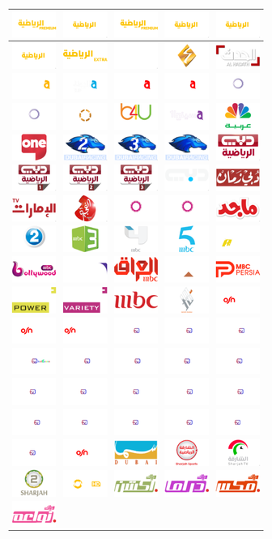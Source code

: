 | ![](https://raw.githubusercontent.com/RevGear/logo/master/Countries/AE/Abu-Dhabi-Sports-1-Premium.png) | ![](https://raw.githubusercontent.com/RevGear/logo/master/Countries/AE/Abu-Dhabi-Sports-1.png) | ![](https://raw.githubusercontent.com/RevGear/logo/master/Countries/AE/Abu-Dhabi-Sports-2-Premium.png) | ![](https://raw.githubusercontent.com/RevGear/logo/master/Countries/AE/Abu-Dhabi-Sports-2.png) | ![](https://raw.githubusercontent.com/RevGear/logo/master/Countries/AE/Abu-Dhabi-Sports-3.png) | 
|:---:|:---:|:---:|:---:|:---:| 
| ![](https://raw.githubusercontent.com/RevGear/logo/master/Countries/AE/Abu-Dhabi-Sports-4.png) | ![](https://raw.githubusercontent.com/RevGear/logo/master/Countries/AE/Abu-Dhabi-Sports-Extra.png) | ![](https://raw.githubusercontent.com/RevGear/logo/master/Countries/AE/Abu-Dhabi-TV.png) | ![](https://raw.githubusercontent.com/RevGear/logo/master/Countries/AE/Ajman-TV.png) | ![](https://raw.githubusercontent.com/RevGear/logo/master/Countries/AE/Al-Hadath.png) | 
| ![](https://raw.githubusercontent.com/RevGear/logo/master/Countries/AE/Al-Safwa.png) | ![](https://raw.githubusercontent.com/RevGear/logo/master/Countries/AE/Al-Yawm.png) | ![](https://raw.githubusercontent.com/RevGear/logo/master/Countries/AE/Alfa-Series-Plus-2.png) | ![](https://raw.githubusercontent.com/RevGear/logo/master/Countries/AE/Alfa-Series.png) | ![](https://raw.githubusercontent.com/RevGear/logo/master/Countries/AE/ART-Aflam-1.png) | 
| ![](https://raw.githubusercontent.com/RevGear/logo/master/Countries/AE/ART-Aflam-2.png) | ![](https://raw.githubusercontent.com/RevGear/logo/master/Countries/AE/ART-Cinema.png) | ![](https://raw.githubusercontent.com/RevGear/logo/master/Countries/AE/B4U-Aflam.png) | ![](https://raw.githubusercontent.com/RevGear/logo/master/Countries/AE/Cinema1.png) | ![](https://raw.githubusercontent.com/RevGear/logo/master/Countries/AE/CNBC-Arabiya.png) | 
| ![](https://raw.githubusercontent.com/RevGear/logo/master/Countries/AE/Dubai-One.png) | ![](https://raw.githubusercontent.com/RevGear/logo/master/Countries/AE/Dubai-Racing-2.png) | ![](https://raw.githubusercontent.com/RevGear/logo/master/Countries/AE/Dubai-Racing-3.png) | ![](https://raw.githubusercontent.com/RevGear/logo/master/Countries/AE/Dubai-Racing.png) | ![](https://raw.githubusercontent.com/RevGear/logo/master/Countries/AE/Dubai-Sport.png) | 
| ![](https://raw.githubusercontent.com/RevGear/logo/master/Countries/AE/Dubai-Sports-1.png) | ![](https://raw.githubusercontent.com/RevGear/logo/master/Countries/AE/Dubai-Sports-2.png) | ![](https://raw.githubusercontent.com/RevGear/logo/master/Countries/AE/Dubai-Sports-3.png) | ![](https://raw.githubusercontent.com/RevGear/logo/master/Countries/AE/Dubai-TV.png) | ![](https://raw.githubusercontent.com/RevGear/logo/master/Countries/AE/Dubai-Zaman.png) | 
| ![](https://raw.githubusercontent.com/RevGear/logo/master/Countries/AE/Emarat-TV.png) | ![](https://raw.githubusercontent.com/RevGear/logo/master/Countries/AE/Fujairah-TV.png) | ![](https://raw.githubusercontent.com/RevGear/logo/master/Countries/AE/Hekayat.png) | ![](https://raw.githubusercontent.com/RevGear/logo/master/Countries/AE/Hekayat2.png) | ![](https://raw.githubusercontent.com/RevGear/logo/master/Countries/AE/Majid.png) | 
| ![](https://raw.githubusercontent.com/RevGear/logo/master/Countries/AE/MBC-2.png) | ![](https://raw.githubusercontent.com/RevGear/logo/master/Countries/AE/MBC-3.png) | ![](https://raw.githubusercontent.com/RevGear/logo/master/Countries/AE/MBC-4.png) | ![](https://raw.githubusercontent.com/RevGear/logo/master/Countries/AE/MBC-5.png) | ![](https://raw.githubusercontent.com/RevGear/logo/master/Countries/AE/MBC-Action.png) | 
| ![](https://raw.githubusercontent.com/RevGear/logo/master/Countries/AE/MBC-Bollywood.png) | ![](https://raw.githubusercontent.com/RevGear/logo/master/Countries/AE/MBC-Drama.png) | ![](https://raw.githubusercontent.com/RevGear/logo/master/Countries/AE/MBC-Iraq.png) | ![](https://raw.githubusercontent.com/RevGear/logo/master/Countries/AE/MBC-Max.png) | ![](https://raw.githubusercontent.com/RevGear/logo/master/Countries/AE/MBC-Persia.png) | 
| ![](https://raw.githubusercontent.com/RevGear/logo/master/Countries/AE/MBC-Plus-Power.png) | ![](https://raw.githubusercontent.com/RevGear/logo/master/Countries/AE/MBC-Plus-Variety.png) | ![](https://raw.githubusercontent.com/RevGear/logo/master/Countries/AE/MBC.png) | ![](https://raw.githubusercontent.com/RevGear/logo/master/Countries/AE/Noor-Dubai.png) | ![](https://raw.githubusercontent.com/RevGear/logo/master/Countries/AE/OSN-Family.png) | 
| ![](https://raw.githubusercontent.com/RevGear/logo/master/Countries/AE/OSN-Living.png) | ![](https://raw.githubusercontent.com/RevGear/logo/master/Countries/AE/OSN-Series-Prime.png) | ![](https://raw.githubusercontent.com/RevGear/logo/master/Countries/AE/OSN-TV-Comedy.png) | ![](https://raw.githubusercontent.com/RevGear/logo/master/Countries/AE/OSN-TV-Crime.png) | ![](https://raw.githubusercontent.com/RevGear/logo/master/Countries/AE/OSN-TV-Kids.png) | 
| ![](https://raw.githubusercontent.com/RevGear/logo/master/Countries/AE/OSN-TV-Kidzone.png) | ![](https://raw.githubusercontent.com/RevGear/logo/master/Countries/AE/OSN-TV-Mezze.png) | ![](https://raw.githubusercontent.com/RevGear/logo/master/Countries/AE/OSN-TV-Movies-Action.png) | ![](https://raw.githubusercontent.com/RevGear/logo/master/Countries/AE/OSN-TV-Movies-Comedy.png) | ![](https://raw.githubusercontent.com/RevGear/logo/master/Countries/AE/OSN-TV-Movies-Family.png) | 
| ![](https://raw.githubusercontent.com/RevGear/logo/master/Countries/AE/OSN-TV-Movies-Hollywood.png) | ![](https://raw.githubusercontent.com/RevGear/logo/master/Countries/AE/OSN-TV-Movies-Premiere-Plus-2.png) | ![](https://raw.githubusercontent.com/RevGear/logo/master/Countries/AE/OSN-TV-Movies-Premiere.png) | ![](https://raw.githubusercontent.com/RevGear/logo/master/Countries/AE/OSN-TV-News.png) | ![](https://raw.githubusercontent.com/RevGear/logo/master/Countries/AE/OSN-TV-Now.png) | 
| ![](https://raw.githubusercontent.com/RevGear/logo/master/Countries/AE/OSN-TV-One.png) | ![](https://raw.githubusercontent.com/RevGear/logo/master/Countries/AE/OSN-TV-Showcase-Classics.png) | ![](https://raw.githubusercontent.com/RevGear/logo/master/Countries/AE/OSN-TV-Showcase.png) | ![](https://raw.githubusercontent.com/RevGear/logo/master/Countries/AE/OSN-TV-Yahala.png) | ![](https://raw.githubusercontent.com/RevGear/logo/master/Countries/AE/OSN-TV-Yahla-Aflam.png) | 
| ![](https://raw.githubusercontent.com/RevGear/logo/master/Countries/AE/OSN-TV-Yahla-Bil-Arabi.png) | ![](https://raw.githubusercontent.com/RevGear/logo/master/Countries/AE/OSN-W.png) | ![](https://raw.githubusercontent.com/RevGear/logo/master/Countries/AE/Sama-Dubai.png) | ![](https://raw.githubusercontent.com/RevGear/logo/master/Countries/AE/Sharjah-Sports.png) | ![](https://raw.githubusercontent.com/RevGear/logo/master/Countries/AE/Sharjah-TV.png) | 
| ![](https://raw.githubusercontent.com/RevGear/logo/master/Countries/AE/Sharjah2.png) | ![](https://raw.githubusercontent.com/RevGear/logo/master/Countries/AE/Star-Movies.png) | ![](https://raw.githubusercontent.com/RevGear/logo/master/Countries/AE/Weyyak-Action.png) | ![](https://raw.githubusercontent.com/RevGear/logo/master/Countries/AE/Weyyak-Drama.png) | ![](https://raw.githubusercontent.com/RevGear/logo/master/Countries/AE/Weyyak-Mix.png) | 
| ![](https://raw.githubusercontent.com/RevGear/logo/master/Countries/AE/Weyyak-Nawaem.png)  | 
